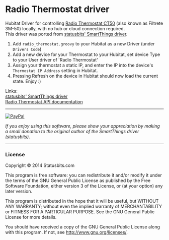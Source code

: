 # Radio Thermostat driver

Hubitat Driver for controlling [Radio Thermostat CT50](https://www.radiothermostat.com/product-page/ct50-wi-fi-smart-thermostat) (also known as Filtrete 3M-50) locally, with no hub or cloud connection required.  
This driver was ported from [statusbits' SmartThings driver](https://github.com/statusbits/smartthings).

1. Add `radio_thermostat.groovy` to your Hubitat as a new Driver (under `Drivers Code`)
2. Add a new device for your Thermostat to your Hubitat, set device Type to your User driver of 'Radio Thermostat'
3. Assign your thermostat a static IP, and enter the IP into the device's `Thermostat IP Address` setting in Hubitat.
5. Pressing Refresh on the device in Hubitat should now load the current state. Enjoy :)

Links:  
[statusbits' SmartThings driver](https://github.com/statusbits/smartthings)  
[Radio Thermostat API documentation](https://radiothermostat.desk.com/customer/portal/kb_article_attachments/38350/original.pdf?1411231951)

---

[![PayPal](https://www.paypalobjects.com/en_US/i/btn/btn_donate_LG.gif)](https://www.paypal.com/cgi-bin/webscr?cmd=_s-xclick&hosted_button_id=ATTTMV7JV2W9W)

*If you enjoy using this software, please show your appreciation by making a small donation to the original author of the SmartThings driver (statusbits).*

---

### License

Copyright © 2014 Statusbits.com

This program is free software: you can redistribute it and/or modify it
under the terms of the GNU General Public License as published by the Free
Software Foundation, either version 3 of the License, or (at your option)
any later version.

This program is distributed in the hope that it will be useful, but
WITHOUT ANY WARRANTY; without even the implied warranty of MERCHANTABILITY
or FITNESS FOR A PARTICULAR PURPOSE.  See the GNU General Public License
for more details.

You should have received a copy of the GNU General Public License along
with this program.  If not, see <http://www.gnu.org/licenses/>.
